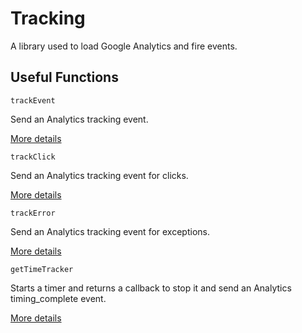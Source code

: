 # Tracking

A library used to load Google Analytics and fire events. 

## Useful Functions


`trackEvent`

Send an Analytics tracking event.

[More details](https://developers.google.com/analytics/devguides/collection/gtagjs/event)

`trackClick`

Send an Analytics tracking event for clicks.

[More details](https://developers.google.com/analytics/devguides/collection/gtagjs/events)

`trackError`

Send an Analytics tracking event for exceptions.

[More details](https://developers.google.com/analytics/devguides/collection/ga4/exceptions)

`getTimeTracker`

Starts a timer and returns a callback to stop it and send an Analytics timing_complete event.

[More details](https://developers.google.com/analytics/devguides/collection/gtagjs/user-timings)

